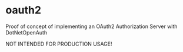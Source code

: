 oauth2
======

Proof of concept of implementing an OAuth2 Authorization Server with DotNetOpenAuth

NOT INTENDED FOR PRODUCTION USAGE!
